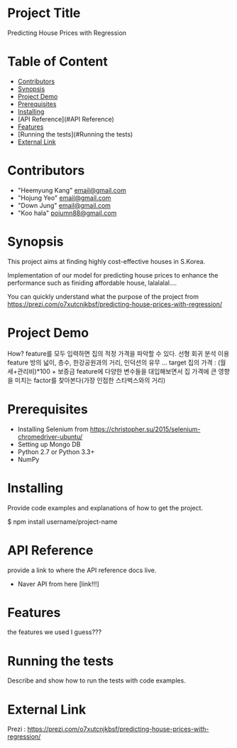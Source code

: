 # Project Title
Predicting House Prices with Regression

# Table of Content

* [Contributors](#Contributors)
* [Synopsis](#Synopsis)
* [Project Demo](#project_demo)
* [Prerequisites](#Prerequisites)
* [Installing](#Installing)
* [API Reference](#API Reference)
* [Features](#Features)
* [Running the tests](#Running the tests)
* [External Link](#External_link)

# <a name="Contributors"></a>Contributors
* "Heemyung Kang" <email@gmail.com>
* "Hojung Yeo" <email@gmail.com>
* "Down Jung" <email@gmail.com>
* "Koo hala" <poiumn88@gmail.com>

# <a name="Synopsis"></a>Synopsis
This project aims at finding highly cost-effective houses in S.Korea.

Implementation of our model for predicting house prices to enhance the performance such as finiding affordable house, lalalalal....

You can quickly understand what the purpose of the project from https://prezi.com/o7xutcnjkbsf/predicting-house-prices-with-regression/

# <a name="project_demo"></a>Project Demo
How?
feature를 모두 입력하면 집의 적정 가격을 파악할 수 있다.
선형 회귀 분석 이용
feature
방의 넓이, 층수, 한강공원과의 거리, 인덕션의 유무 ...
target
집의 가격 : (월세+관리비)*100 + 보증금
feature에 다양한 변수들을 대입해보면서 집 가격에 큰 영향을 미치는 factor를 찾아본다(가장 인접한 스타벅스와의 거리)

# <a name="Prerequisites"></a>Prerequisites

* Installing Selenium from https://christopher.su/2015/selenium-chromedriver-ubuntu/
* Setting up Mongo DB
* Python 2.7 or Python 3.3+
* NumPy

# <a name="Installing"></a>Installing
Provide code examples and explanations of how to get the project.

$ npm install username/project-name


# <a name="API Reference"></a>API Reference
provide a link to where the API reference docs live.

* Naver API from here [link!!!]

# <a name="Features"></a>Features
the features we used I guess???

# <a name="Running the tests"></a>Running the tests
Describe and show how to run the tests with code examples.


# <a name="External_link"></a>External Link
Prezi : https://prezi.com/o7xutcnjkbsf/predicting-house-prices-with-regression/
